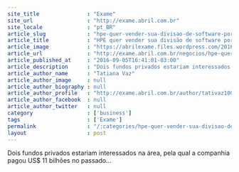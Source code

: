 ```yaml
---
site_title               : "Exame"
site_url                 : "http://exame.abril.com.br"
site_locale              : "pt_BR"
article_slug             : "hpe-quer-vender-sua-divisao-de-software-por-ate-uss-10-bi"
article_title            : "HPE quer vender sua divisão de software por até US$ 10 bi"
article_image            : "https://abrilexame.files.wordpress.com/2016/09/size_960_16_9_meg-whitman-ceo-hp1.jpg?quality=70&strip=all&w=960"
article_url              : "http://exame.abril.com.br/negocios/hpe-quer-vender-sua-divisao-de-software-por-ate-us-10-bi/"
article_published_at     : "2016-09-05T16:41:01-03:00"
article_description      : "Dois fundos privados estariam interessados na área, pela qual a companhia pagou US$ 11 bilhões no passado..."
article_author_name      : "Tatiana Vaz"
article_author_image     : null
article_author_biography : null
article_author_profile   : "http://exame.abril.com.br/author/tativaz1004/"
article_author_facebook  : null
article_author_twitter   : null
category                 : ['business']
tags                     : ['Exame']
permalink                : "/:categories/hpe-quer-vender-sua-divisao-de-software-por-ate-uss-10-bi/"
layout                   : post
---
```


Dois fundos privados estariam interessados na área, pela qual a companhia pagou US$ 11 bilhões no passado...
